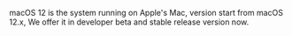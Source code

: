 macOS 12 is the system running on Apple's Mac, version start from macOS 12.x, We offer it in developer beta and stable release version now.